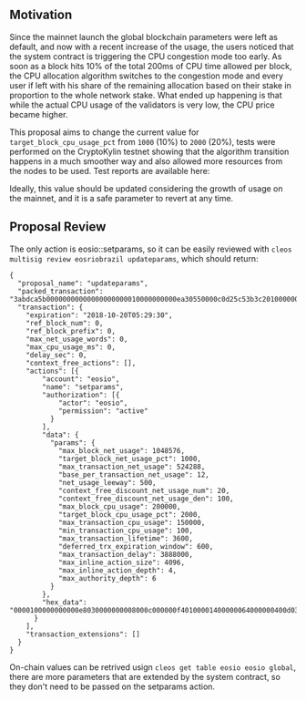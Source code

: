 ## Motivation

Since the mainnet launch the global blockchain parameters were left as default, and now with a recent increase of the usage, the users noticed that the system contract is triggering the CPU congestion mode too early. As soon as a block hits 10% of the total 200ms of CPU time allowed per block, the CPU allocation algorithm switches to the congestion mode and every user if left with his share of the remaining allocation based on their stake in proportion to the whole network stake. What ended up happening is that while the actual CPU usage of the validators is very low, the CPU price became higher.

This proposal aims to change the current value for `target_block_cpu_usage_pct` from `1000` (10%) to `2000` (20%), tests were performed on the CryptoKylin testnet showing that the algorithm transition happens in a much smoother way and also allowed more resources from the nodes to be used. Test reports are available here: 

Ideally, this value should be updated considering the growth of usage on the mainnet, and it is a safe parameter to revert at any time. 

## Proposal Review

The only action is eosio::setparams, so it can be easily reviewed with `cleos multisig review eosriobrazil updateparams`, which should return:

```
{
  "proposal_name": "updateparams",
  "packed_transaction": "3abdca5b00000000000000000000010000000000ea30550000c0d25c53b3c2010000000000ea305500000000a8ed3232440000100000000000e8030000000008000c000000f40100001400000064000000400d0300d0070000f049020064000000100e00005802000080533b00001000000400060000",
  "transaction": {
    "expiration": "2018-10-20T05:29:30",
    "ref_block_num": 0,
    "ref_block_prefix": 0,
    "max_net_usage_words": 0,
    "max_cpu_usage_ms": 0,
    "delay_sec": 0,
    "context_free_actions": [],
    "actions": [{
        "account": "eosio",
        "name": "setparams",
        "authorization": [{
            "actor": "eosio",
            "permission": "active"
          }
        ],
        "data": {
          "params": {
            "max_block_net_usage": 1048576,
            "target_block_net_usage_pct": 1000,
            "max_transaction_net_usage": 524288,
            "base_per_transaction_net_usage": 12,
            "net_usage_leeway": 500,
            "context_free_discount_net_usage_num": 20,
            "context_free_discount_net_usage_den": 100,
            "max_block_cpu_usage": 200000,
            "target_block_cpu_usage_pct": 2000,
            "max_transaction_cpu_usage": 150000,
            "min_transaction_cpu_usage": 100,
            "max_transaction_lifetime": 3600,
            "deferred_trx_expiration_window": 600,
            "max_transaction_delay": 3888000,
            "max_inline_action_size": 4096,
            "max_inline_action_depth": 4,
            "max_authority_depth": 6
          }
        },
        "hex_data": "0000100000000000e8030000000008000c000000f40100001400000064000000400d0300d0070000f049020064000000100e00005802000080533b000010000004000600"
      }
    ],
    "transaction_extensions": []
  }
}
```
On-chain values can be retrived usign `cleos get table eosio eosio global`, there are more parameters that are extended by the system contract, so they don't need to be passed on the setparams action.
